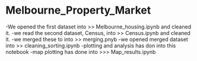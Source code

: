 # Melbourne_Property_Market


-We opened the first dataset into >> Melbourne_housing.ipynb and cleaned it.
-we read the second dataset, Census,  into >> Census.ipynb and cleaned it. 
-we merged these to into >> merging.pnyb
-we opened merged dataset into >> cleaning_sorting.ipynb
-plotting and analysis has don into this  notebook
-map plotting has done into >>> Map_results.ipynb
